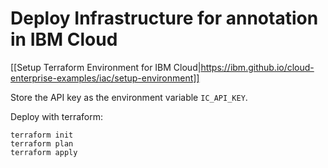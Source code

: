 # Deploy Infrastructure for annotation in IBM Cloud

[[Setup Terraform Environment for IBM Cloud|https://ibm.github.io/cloud-enterprise-examples/iac/setup-environment]]

Store the API key as the environment variable `IC_API_KEY`.

Deploy with terraform:
```
terraform init
terraform plan
terraform apply
```